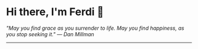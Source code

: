 <h1>Hi there, I'm Ferdi 👋</h1>

<p><em>
  "May you find grace as you surrender to life. May you find happiness, as you stop seeking it." — Dan Millman
</em></p>

---
